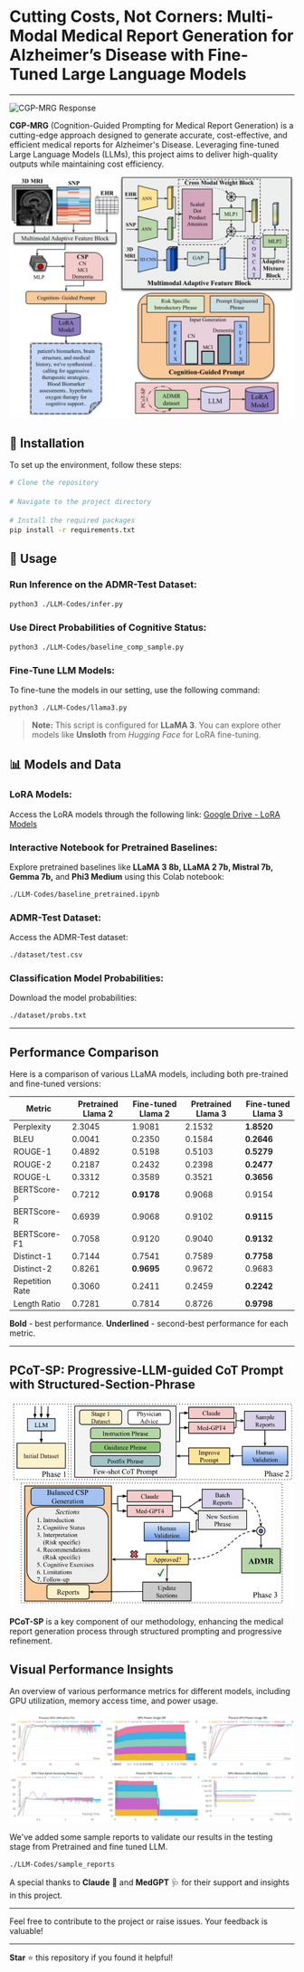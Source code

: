 # **Cutting Costs, Not Corners: Multi-Modal Medical Report Generation for Alzheimer’s Disease with Fine-Tuned Large Language Models**
---
![CGP-MRG Response](https://github.com/Thecoder1012/CGP-MRG/blob/main/assets/cgp-mrg.gif)


**CGP-MRG** (Cognition-Guided Prompting for Medical Report Generation) is a cutting-edge approach designed to generate accurate, cost-effective, and efficient medical reports for Alzheimer's Disease. Leveraging fine-tuned Large Language Models (LLMs), this project aims to deliver high-quality outputs while maintaining cost efficiency.

![CGP-MRG Method](https://github.com/Thecoder1012/CGP-MRG/blob/main/assets/cgp-mrg.png)

## 🚀 **Installation**
To set up the environment, follow these steps:

```bash
# Clone the repository

# Navigate to the project directory

# Install the required packages
pip install -r requirements.txt
```

## 📖 **Usage**

### Run Inference on the ADMR-Test Dataset:
```bash
python3 ./LLM-Codes/infer.py
```

### Use Direct Probabilities of Cognitive Status:
```bash
python3 ./LLM-Codes/baseline_comp_sample.py
```

### Fine-Tune LLM Models:
To fine-tune the models in our setting, use the following command:
```bash
python3 ./LLM-Codes/llama3.py
```
> **Note:** This script is configured for **LLaMA 3**. You can explore other models like **Unsloth** from _Hugging Face_ for LoRA fine-tuning.

## 📊 **Models and Data**

### LoRA Models:
Access the LoRA models through the following link:
[Google Drive - LoRA Models](https://drive.google.com/drive/folders/1JjG6C0xO5INWj_MtnqE-76KCp1F510g1?usp=sharing)

### Interactive Notebook for Pretrained Baselines:
Explore pretrained baselines like **LLaMA 3 8b, LLaMA 2 7b, Mistral 7b, Gemma 7b,** and **Phi3 Medium** using this Colab notebook:
```bash
./LLM-Codes/baseline_pretrained.ipynb
```

### ADMR-Test Dataset:
Access the ADMR-Test dataset:
```bash
./dataset/test.csv
```

### Classification Model Probabilities:
Download the model probabilities:
```bash
./dataset/probs.txt
```

---

## **Performance Comparison**

Here is a comparison of various LLaMA models, including both pre-trained and fine-tuned versions:

| Metric          | Pretrained Llama 2 | Fine-tuned Llama 2 | Pretrained Llama 3 | Fine-tuned Llama 3 |
|-----------------|--------------------|--------------------|--------------------|--------------------|
| Perplexity      | 2.3045              | 1.9081              | 2.1532              | **1.8520**          |
| BLEU            | 0.0041              | 0.2350              | 0.1584              | **0.2646**          |
| ROUGE-1         | 0.4892              | 0.5198              | 0.5103              | **0.5279**          |
| ROUGE-2         | 0.2187              | 0.2432              | 0.2398              | **0.2477**          |
| ROUGE-L         | 0.3312              | 0.3589              | 0.3521              | **0.3656**          |
| BERTScore-P     | 0.7212              | **0.9178**          | 0.9068              | 0.9154              |
| BERTScore-R     | 0.6939              | 0.9068              | 0.9102              | **0.9115**          |
| BERTScore-F1    | 0.7058              | 0.9120              | 0.9040              | **0.9132**          |
| Distinct-1      | 0.7144              | 0.7541              | 0.7589              | **0.7758**          |
| Distinct-2      | 0.8261              | **0.9695**          | 0.9672              | 0.9683              |
| Repetition Rate | 0.3060              | 0.2411              | 0.2459              | **0.2242**          |
| Length Ratio    | 0.7281              | 0.7814              | 0.8726              | **0.9798**          |

**Bold** - best performance. **Underlined** - second-best performance for each metric.

---

## **PCoT-SP: Progressive-LLM-guided CoT Prompt with Structured-Section-Phrase**

![PCoT-SP](https://github.com/Thecoder1012/CGP-MRG/blob/main/assets/PCoT-SP.png)

**PCoT-SP** is a key component of our methodology, enhancing the medical report generation process through structured prompting and progressive refinement.

## **Visual Performance Insights**
An overview of various performance metrics for different models, including GPU utilization, memory access time, and power usage.

![Low Cost](https://github.com/Thecoder1012/CGP-MRG/blob/main/assets/low-cost.jpg)

We've added some sample reports to validate our results in the testing stage from Pretrained and fine tuned LLM. 
```bash
./LLM-Codes/sample_reports
```

A special thanks to **Claude** 🤖 and **MedGPT** 🩺 for their support and insights in this project.

---

Feel free to contribute to the project or raise issues. Your feedback is valuable!

---

**Star** ⭐ this repository if you found it helpful!
